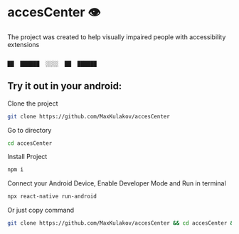 # accesCenter 👁

 The project was created to help visually impaired people with accessibility extensions

```bash

██  ██████  ░░░░  ██  ██████

```

## Try it out in your android:
Clone the project
```bash
git clone https://github.com/MaxKulakov/accesCenter
```

Go to directory
```bash
cd accesCenter
```

Install Project
```bash
npm i
```

Connect your Android Device, Enable Developer Mode and Run in terminal
```bash
npx react-native run-android
```

Or just copy command
```bash
git clone https://github.com/MaxKulakov/accesCenter && cd accesCenter && npm i && npx react-native run-android
```
